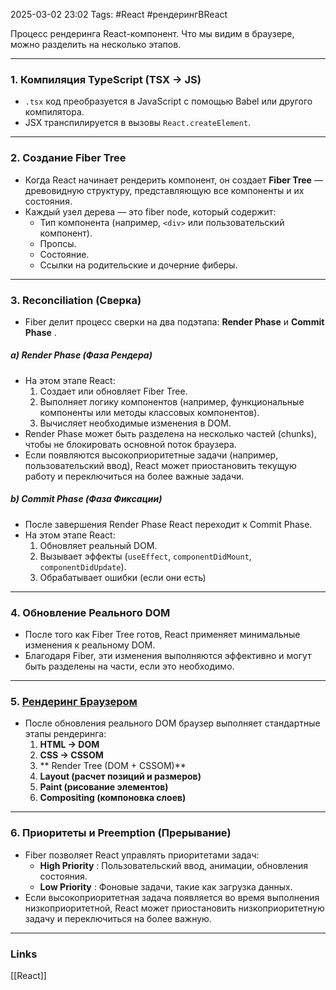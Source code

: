 2025-03-02 23:02
Tags: #React #рендерингВReact

Процесс рендеринга React-компонент. Что мы видим в браузере, можно разделить на несколько этапов.

---

### 1. **Компиляция TypeScript (TSX → JS)**

- `.tsx` код преобразуется в JavaScript с помощью Babel или другого компилятора.
- JSX транспилируется в вызовы `React.createElement`.

---

### 2. **Создание Fiber Tree**

- Когда React начинает рендерить компонент, он создает **Fiber Tree** — древовидную структуру, представляющую все компоненты и их состояния.
- Каждый узел дерева — это fiber node, который содержит:
    - Тип компонента (например, `<div>` или пользовательский компонент).
    - Пропсы.
    - Состояние.
    - Ссылки на родительские и дочерние фиберы.

---

### 3. **Reconciliation (Сверка)**

- Fiber делит процесс сверки на два подэтапа: **Render Phase** и **Commit Phase** .

##### a) **Render Phase (Фаза Рендера)**

- На этом этапе React:
    1. Создает или обновляет Fiber Tree.
    2. Выполняет логику компонентов (например, функциональные компоненты или методы классовых компонентов).
    3. Вычисляет необходимые изменения в DOM.
- Render Phase может быть разделена на несколько частей (chunks), чтобы не блокировать основной поток браузера.
- Если появляются высокоприоритетные задачи (например, пользовательский ввод), React может приостановить текущую работу и переключиться на более важные задачи.

##### b) **Commit Phase (Фаза Фиксации)**

- После завершения Render Phase React переходит к Commit Phase.
- На этом этапе React:
    1. Обновляет реальный DOM.
    2. Вызывает эффекты (`useEffect`, `componentDidMount`, `componentDidUpdate`).
    3. Обрабатывает ошибки (если они есть)

---

### 4. **Обновление Реального DOM**

- После того как Fiber Tree готов, React применяет минимальные изменения к реальному DOM.
- Благодаря Fiber, эти изменения выполняются эффективно и могут быть разделены на части, если это необходимо.

---

### 5. **[Рендеринг Браузером](Рендеринг%20в%20браузере)**

- После обновления реального DOM браузер выполняет стандартные этапы рендеринга:
    1. **HTML → DOM**
    2. **CSS → CSSOM**
    3. ** Render Tree (DOM + CSSOM)**
    4. **Layout (расчет позиций и размеров)**
    5. **Paint (рисование элементов)**
    6. **Compositing (компоновка слоев)**

---

### 6. **Приоритеты и Preemption (Прерывание)**

- Fiber позволяет React управлять приоритетами задач:
    - **High Priority** : Пользовательский ввод, анимации, обновления состояния.
    - **Low Priority** : Фоновые задачи, такие как загрузка данных.
- Если высокоприоритетная задача появляется во время выполнения низкоприоритетной, React может приостановить низкоприоритетную задачу и переключиться на более важную.

---
### Links
[[React]]
